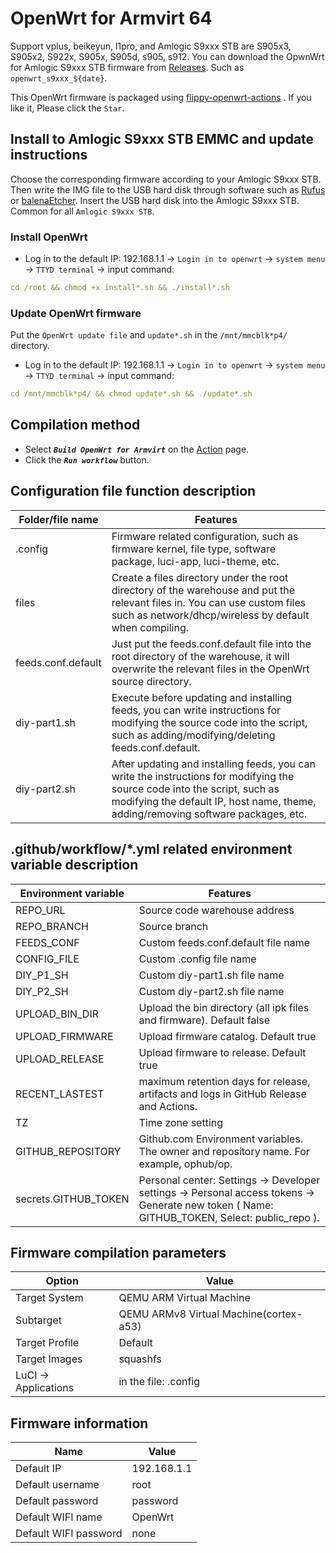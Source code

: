 # OpenWrt for Armvirt 64

Support vplus, beikeyun, l1pro, and Amlogic S9xxx STB are S905x3, S905x2, S922x, S905x, S905d, s905, s912. You can download the OpwnWrt for Amlogic S9xxx STB firmware from [Releases](https://github.com/ophub/op/releases). Such as `openwrt_s9xxx_${date}`.

This OpenWrt firmware is packaged using [flippy-openwrt-actions](https://github.com/ophub/flippy-openwrt-actions) . If you like it, Please click the `Star`.

## Install to Amlogic S9xxx STB EMMC and update instructions

Choose the corresponding firmware according to your Amlogic S9xxx STB. Then write the IMG file to the USB hard disk through software such as [Rufus](https://rufus.ie/) or [balenaEtcher](https://www.balena.io/etcher/). Insert the USB hard disk into the Amlogic S9xxx STB. Common for all `Amlogic S9xxx STB`.

### Install OpenWrt

- Log in to the default IP: 192.168.1.1 → `Login in to openwrt` → `system menu` → `TTYD terminal` → input command: 

```yaml
cd /root && chmod +x install*.sh && ./install*.sh
```

### Update OpenWrt firmware

Put the `OpenWrt update file` and `update*.sh` in the `/mnt/mmcblk*p4/` directory.

- Log in to the default IP: 192.168.1.1 →  `Login in to openwrt` →  `system menu` → `TTYD terminal` → input command: 

```yaml
cd /mnt/mmcblk*p4/ && chmod update*.sh && ./update*.sh
```

## Compilation method

- Select ***`Build OpenWrt for Armvirt`*** on the [Action](https://github.com/ophub/op/actions) page.
- Click the ***`Run workflow`*** button.

## Configuration file function description

| Folder/file name | Features |
| ---- | ---- |
| .config | Firmware related configuration, such as firmware kernel, file type, software package, luci-app, luci-theme, etc. |
| files | Create a files directory under the root directory of the warehouse and put the relevant files in. You can use custom files such as network/dhcp/wireless by default when compiling. |
| feeds.conf.default | Just put the feeds.conf.default file into the root directory of the warehouse, it will overwrite the relevant files in the OpenWrt source directory. |
| diy-part1.sh | Execute before updating and installing feeds, you can write instructions for modifying the source code into the script, such as adding/modifying/deleting feeds.conf.default. |
| diy-part2.sh | After updating and installing feeds, you can write the instructions for modifying the source code into the script, such as modifying the default IP, host name, theme, adding/removing software packages, etc. |

## .github/workflow/*.yml related environment variable description

| Environment variable | Features |
| ---- | ---- |
| REPO_URL | Source code warehouse address |
| REPO_BRANCH | Source branch |
| FEEDS_CONF | Custom feeds.conf.default file name |
| CONFIG_FILE | Custom .config file name |
| DIY_P1_SH | Custom diy-part1.sh file name |
| DIY_P2_SH | Custom diy-part2.sh file name |
| UPLOAD_BIN_DIR | Upload the bin directory (all ipk files and firmware). Default false |
| UPLOAD_FIRMWARE | Upload firmware catalog. Default true |
| UPLOAD_RELEASE | Upload firmware to release. Default true |
| RECENT_LASTEST | maximum retention days for release, artifacts and logs in GitHub Release and Actions. |
| TZ | Time zone setting |
| GITHUB_REPOSITORY | Github.com Environment variables. The owner and repository name. For example, ophub/op. |
| secrets.GITHUB_TOKEN | Personal center: Settings → Developer settings → Personal access tokens → Generate new token ( Name: GITHUB_TOKEN, Select: public_repo ). |

## Firmware compilation parameters

| Option | Value |
| ---- | ---- |
| Target System | QEMU ARM Virtual Machine |
| Subtarget | QEMU ARMv8 Virtual Machine(cortex-a53) |
| Target Profile | Default |
| Target Images | squashfs |
| LuCI -> Applications | in the file: .config |

## Firmware information

| Name | Value |
| ---- | ---- |
| Default IP | 192.168.1.1 |
| Default username | root |
| Default password | password |
| Default WIFI name | OpenWrt |
| Default WIFI password | none |

